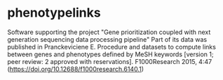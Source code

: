 # phenotypelinks
Software supporting the project "Gene prioritization coupled with next generation sequencing data processing pipeline"
Part of its data was published in Pranckeviciene E. Procedure and datasets to compute links between genes and phenotypes defined by MeSH keywords [version 1; peer review: 2 approved with reservations]. F1000Research 2015, 4:47 (https://doi.org/10.12688/f1000research.6140.1)
